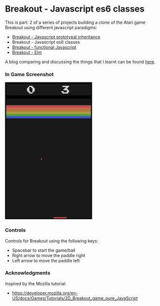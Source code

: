 # Breakout - Javascript es6 classes
This is part: 2 of a series of projects building a clone of the Atari game Breakout using different javascript paradigms:
* [Breakout - Javascript prototypal inheritance](https://github.com/markorodic/breakout-game)
* Breakout - Javascript es6 classes
* [Breakout - functional Javascript](https://github.com/markorodic/breakout-game-functional-js)
* [Breakout - Elm](https://github.com/markorodic/breakout-game-functional-js)

A blog comparing and discussing the things that I learnt can be found [here](https://medium.com/@mrmarkorodic/building-a-game-in-four-different-ways-f629f91934c2).

### In Game Screenshot
[![screenshot](gameScreenShot.png)](https://markorodic.github.io/elm-breakout-game/)

### Controls
Controls for Breakout using the following keys:

* Spacebar to start the game/ball
* Right arrow to move the paddle right
* Left arrow to move the paddle left

### Acknowledgments
Inspired by the Mozilla tutorial:
* https://developer.mozilla.org/en-US/docs/Games/Tutorials/2D_Breakout_game_pure_JavaScript
